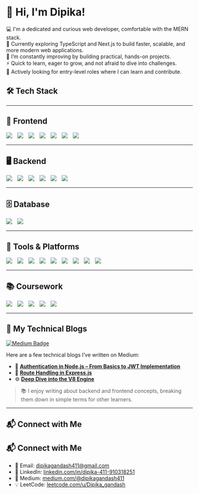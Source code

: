 # 👋 Hi, I'm Dipika!

💻 I'm a dedicated and curious web developer, comfortable with the MERN stack. <br>
📘 Currently exploring TypeScript and Next.js to build faster, scalable, and more modern web applications. <br>
🚀 I’m constantly improving by building practical, hands-on projects. <br>
⚡ Quick to learn, eager to grow, and not afraid to dive into challenges. <br>
🎯 Actively looking for entry-level roles where I can learn and contribute.



## 🛠️ Tech Stack

---

## 🧩 Frontend

<p align="left">
  <img src="https://img.shields.io/badge/HTML5-E34F26?style=for-the-badge&logo=html5&logoColor=white" style="margin-right:10px;" />
  <img src="https://img.shields.io/badge/CSS3-1572B6?style=for-the-badge&logo=css3&logoColor=white" style="margin-right:10px;" />
  <img src="https://img.shields.io/badge/JavaScript-F7DF1E?style=for-the-badge&logo=javascript&logoColor=black" style="margin-right:10px;" />
  <img src="https://img.shields.io/badge/ES6-000000?style=for-the-badge&logo=javascript&logoColor=white" style="margin-right:10px;" />
  <img src="https://img.shields.io/badge/React-61DAFB?style=for-the-badge&logo=react&logoColor=black" style="margin-right:10px;" />
  <img src="https://img.shields.io/badge/Redux-764ABC?style=for-the-badge&logo=redux&logoColor=white" style="margin-right:10px;" />
  <img src="https://img.shields.io/badge/TailwindCSS-06B6D4?style=for-the-badge&logo=tailwindcss&logoColor=white" style="margin-right:10px;" />
</p>

---

## 🖥️ Backend

<p align="left">
  <img src="https://img.shields.io/badge/Node.js-339933?style=for-the-badge&logo=nodedotjs&logoColor=white" style="margin-right:10px;" />
  <img src="https://img.shields.io/badge/Express.js-000000?style=for-the-badge&logo=express&logoColor=white" style="margin-right:10px;" />
  <img src="https://img.shields.io/badge/JWT-000000?style=for-the-badge&logo=jsonwebtokens&logoColor=white" style="margin-right:10px;" />
  <img src="https://img.shields.io/badge/REST%20API-FF6C37?style=for-the-badge&logo=fastapi&logoColor=white" style="margin-right:10px;" />
  <img src="https://img.shields.io/badge/Bcrypt.js-121011?style=for-the-badge&logoColor=white" style="margin-right:10px;" />
  <img src="https://img.shields.io/badge/MVC%20Architecture-007ACC?style=for-the-badge&logo=visualstudiocode&logoColor=white" style="margin-right:10px;" />
</p>

---

## 🗄️ Database

<p align="left">
  <img src="https://img.shields.io/badge/MySQL-4479A1?style=for-the-badge&logo=mysql&logoColor=white" style="margin-right:10px;" />
  <img src="https://img.shields.io/badge/MongoDB-47A248?style=for-the-badge&logo=mongodb&logoColor=white" style="margin-right:10px;" />
</p>

---

## 🧰 Tools & Platforms

<p align="left">
  <img src="https://img.shields.io/badge/Git-F05032?style=for-the-badge&logo=git&logoColor=white" style="margin-right:10px;" />
  <img src="https://img.shields.io/badge/GitHub-181717?style=for-the-badge&logo=github&logoColor=white" style="margin-right:10px;" />
  <img src="https://img.shields.io/badge/VS%20Code-007ACC?style=for-the-badge&logo=visualstudiocode&logoColor=white" style="margin-right:10px;" />
  <img src="https://img.shields.io/badge/Postman-FF6C37?style=for-the-badge&logo=postman&logoColor=white" style="margin-right:10px;" />
  <img src="https://img.shields.io/badge/MongoDB%20Compass-47A248?style=for-the-badge&logo=mongodb&logoColor=white" style="margin-right:10px;" />
  <img src="https://img.shields.io/badge/NPM-CB3837?style=for-the-badge&logo=npm&logoColor=white" style="margin-right:10px;" />
  <img src="https://img.shields.io/badge/Chrome%20DevTools-4285F4?style=for-the-badge&logo=googlechrome&logoColor=white" style="margin-right:10px;" />
  <img src="https://img.shields.io/badge/Netlify-00C7B7?style=for-the-badge&logo=netlify&logoColor=white" style="margin-right:10px;" />
  <img src="https://img.shields.io/badge/Render-46E3B7?style=for-the-badge&logo=render&logoColor=black" style="margin-right:10px;" />
</p>

---

## 📚 Coursework

<p align="left">
  <img src="https://img.shields.io/badge/Data%20Structures-2962FF?style=for-the-badge&logo=codeforces&logoColor=white" style="margin-right:10px;" />
  <img src="https://img.shields.io/badge/OOPS%20Concepts-8E44AD?style=for-the-badge&logo=abstract&logoColor=white" style="margin-right:10px;" />
  <img src="https://img.shields.io/badge/DBMS-00618A?style=for-the-badge&logo=mysql&logoColor=white" style="margin-right:10px;" />
  <img src="https://img.shields.io/badge/Operating%20Systems-5E35B1?style=for-the-badge&logo=linux&logoColor=white" style="margin-right:10px;" />
  <img src="https://img.shields.io/badge/Computer%20Networks-00ACC1?style=for-the-badge&logo=protocolsio&logoColor=white" style="margin-right:10px;" />
</p>

---

## 📝 My Technical Blogs

<p align="left">
  <a href="https://medium.com/@dipikagandash411" target="_blank">
    <img src="https://img.shields.io/badge/Medium-12100E?style=for-the-badge&logo=medium&logoColor=white" alt="Medium Badge" style="margin-right:10px;" />
  </a>
</p>

Here are a few technical blogs I’ve written on Medium:

- 🔐 [**Authentication in Node.js – From Basics to JWT Implementation**](https://medium.com/@dipikagandash411/authentication-in-node-js-from-basics-to-jwt-implementation-40b914ec4d1c)  
- 🚏 [**Route Handling in Express.js**](https://medium.com/@dipikagandash411/route-handling-in-express-js-4a26af827196)  
- ⚙️ [**Deep Dive into the V8 Engine**](https://medium.com/@dipikagandash411/deep-dive-into-v8-engine-fb4c2a47e120)

> 📚 I enjoy writing about backend and frontend concepts, breaking them down in simple terms for other learners.

---

## 📬 Connect with Me

## 📬 Connect with Me

- 📩 Email: [dipikagandash411@gmail.com](mailto:dipikagandash411@gmail.com)
- 🔗 LinkedIn: [linkedin.com/in/dipika-411-910318251](https://www.linkedin.com/in/dipika-411-910318251/)
- 📝 Medium: [medium.com/@dipikagandash411](https://medium.com/@dipikagandash411)
- 💡 LeetCode: [leetcode.com/u/Dipika_gandash](https://leetcode.com/u/Dipika_gandash/)

